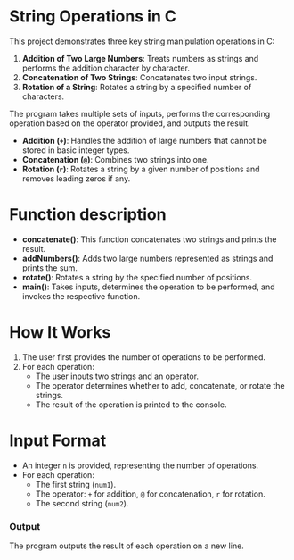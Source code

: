 # String Operations in C

This project demonstrates three key string manipulation operations in C:
1. **Addition of Two Large Numbers**: Treats numbers as strings and performs the addition character by character.
2. **Concatenation of Two Strings**: Concatenates two input strings.
3. **Rotation of a String**: Rotates a string by a specified number of characters.

The program takes multiple sets of inputs, performs the corresponding operation based on the operator provided, and outputs the result.
- **Addition (`+`)**: Handles the addition of large numbers that cannot be stored in basic integer types.
- **Concatenation (`@`)**: Combines two strings into one.
- **Rotation (`r`)**: Rotates a string by a given number of positions and removes leading zeros if any.

# Function description

- **concatenate()**: This function concatenates two strings and prints the result.
- **addNumbers()**: Adds two large numbers represented as strings and prints the sum.
- **rotate()**: Rotates a string by the specified number of positions.
- **main()**: Takes inputs, determines the operation to be performed, and invokes the respective function.

# How It Works

1. The user first provides the number of operations to be performed.
2. For each operation:
   - The user inputs two strings and an operator.
   - The operator determines whether to add, concatenate, or rotate the strings.
   - The result of the operation is printed to the console.

# Input Format
- An integer `n` is provided, representing the number of operations.
- For each operation:
  - The first string (`num1`).
  - The operator: `+` for addition, `@` for concatenation, `r` for rotation.
  - The second string (`num2`).
  
### Output
The program outputs the result of each operation on a new line.
